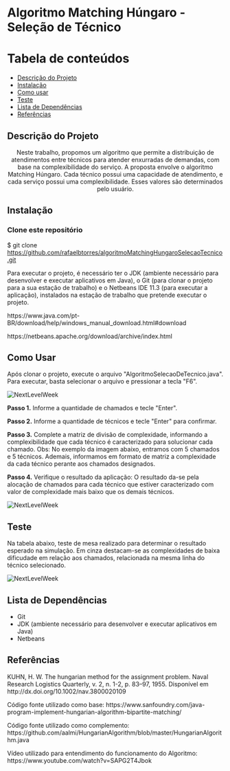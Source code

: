 # Algoritmo Matching Húngaro - Seleção de Técnico

Tabela de conteúdos
=================
<!--ts-->
   * [Descrição do Projeto](#Descrição-do-Projeto)
   * [Instalação](#instalação)
   * [Como usar](#como-usar)
   * [Teste](#teste)
   * [Lista de Dependências](#lista-de-dependências)
   * [Referências](#referências)
<!--te-->

## Descrição do Projeto

<p align="center"> Neste trabalho, propomos um algoritmo que permite a distribuição de atendimentos entre técnicos para atender enxurradas de demandas, com base na complexibilidade do serviço. A proposta envolve o algoritmo Matching Húngaro. Cada técnico possui uma capacidade de atendimento, e cada serviço possui uma complexibilidade. Esses valores são determinados pelo usuário.

## Instalação </p>

### Clone este repositório
$ git clone <https://github.com/rafaelbtorres/algoritmoMatchingHungaroSelecaoTecnico.git>

<p>Para executar o projeto, é necessário ter o JDK (ambiente necessário para desenvolver e executar aplicativos em Java), o Git (para clonar o projeto para a sua estação de trabalho) e o Netbeans IDE 11.3 (para executar a aplicação), instalados na estação de trabalho que pretende executar o projeto.</p>
<p>https://www.java.com/pt-BR/download/help/windows_manual_download.html#download</p>
<p>https://netbeans.apache.org/download/archive/index.html</p>

## Como Usar

<p>Após clonar o projeto, execute o arquivo "AlgoritmoSelecaoDeTecnico.java". Para executar, basta selecionar o arquivo e pressionar a tecla "F6".</p>

<img alt="NextLevelWeek" title="#NextLevelWeek" src="https://github.com/rafaelbtorres/algoritmoMathingUngaroSelecaoTecnico/blob/main/hungaro1.jpg?raw=true" />

**Passo 1.** Informe a quantidade de chamados e tecle "Enter".

**Passo 2.** Informe a quantidade de técnicos e tecle "Enter" para confirmar.

**Passo 3.** Complete a matriz de divisão de complexidade, informando a complexibilidade que cada técnico é caracterizado para solucionar cada chamado. 
Obs: No exemplo da imagem abaixo, entramos com 5 chamados e 5 técnicos. Ademais, informamos em formato de matriz a complexidade da cada técnico perante aos chamados designados.

**Passo 4.** Verifique o resultado da aplicação: O resultado da-se pela alocação de chamados para cada técnico que estiver caracterizado com valor de complexidade mais baixo que os demais técnicos.

<img alt="NextLevelWeek" title="#NextLevelWeek" src="https://github.com/rafaelbtorres/algoritmoMathingUngaroSelecaoTecnico/blob/main/hungaro2.jpg?raw=true" />

## Teste

<p>Na tabela abaixo, teste de mesa realizado para determinar o resultado esperado na simulação. Em cinza destacam-se as complexidades de baixa dificudade em relação aos chamados, relacionada na mesma linha do técnico selecionado.</p>

<img alt="NextLevelWeek" title="#NextLevelWeek" src="https://github.com/rafaelbtorres/algoritmoMathingUngaroSelecaoTecnico/blob/main/testeDeMesa.png?raw=true" />

## Lista de Dependências

<ul>
  <li>Git</li>
  <li>JDK (ambiente necessário para desenvolver e executar aplicativos em Java)</li>
  <li>Netbeans</li>
</ul>

## Referências
<p>KUHN, H. W. The hungarian method for the assignment problem. Naval Research Logistics Quarterly, v. 2, n. 1-2, p. 83–97, 1955. Disponível em http://dx.doi.org/10.1002/nav.3800020109</p>

<p>Código fonte utilizado como base: https://www.sanfoundry.com/java-program-implement-hungarian-algorithm-bipartite-matching/ </p>


<p>Código fonte utilizado como complemento: https://github.com/aalmi/HungarianAlgorithm/blob/master/HungarianAlgorithm.java</p>


<p>Vídeo utilizado para entendimento do funcionamento do Algoritmo: https://www.youtube.com/watch?v=SAPG2T4Jbok</p>
